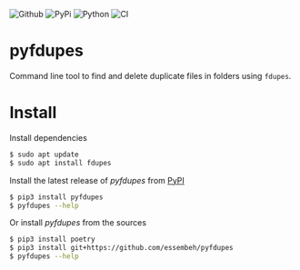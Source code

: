 ![Github](https://img.shields.io/github/tag/essembeh/pyfdupes.svg)
![PyPi](https://img.shields.io/pypi/v/pyfdupes.svg)
![Python](https://img.shields.io/pypi/pyversions/pyfdupes.svg)
![CI](https://github.com/essembeh/pyfdupes/actions/workflows/poetry.yml/badge.svg)

# pyfdupes

Command line tool to find and delete duplicate files in folders using `fdupes`.

# Install

Install dependencies

```sh
$ sudo apt update
$ sudo apt install fdupes
```

Install the latest release of _pyfdupes_ from [PyPI](https://pypi.org/project/pyfdupes/)

```sh
$ pip3 install pyfdupes
$ pyfdupes --help
```

Or install _pyfdupes_ from the sources

```sh
$ pip3 install poetry
$ pip3 install git+https://github.com/essembeh/pyfdupes
$ pyfdupes --help
```
